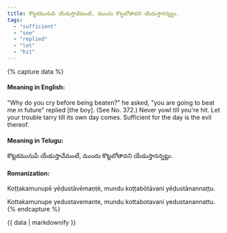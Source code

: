 ```yaml
---
title: కొట్టకమునుపే యేడుస్తావేమంటే, ముందు కొట్టబోతావని యేడుస్తానన్నట్టు.
tags:
  - "sufficient"
  - "see"
  - "replied"
  - "let"
  - "hit"
---
```


{% capture data %}
#### Meaning in English:
"Why do you cry before being beaten?" he asked, "you are going to beat me in future" replied [the boy].
(See No. 372.)
Never yowl till you're hit.
Let your trouble tarry till its own day comes.
Sufficient for the day is the evil thereof.

#### Meaning in Telugu:
కొట్టకమునుపే యేడుస్తావేమంటే, ముందు కొట్టబోతావని యేడుస్తానన్నట్టు.

#### Romanization:
Koṭṭakamunupē yēḍustāvēmaṇṭē, mundu koṭṭabōtāvani yēḍustānannaṭṭu.

Kottakamunupe yedustavemante, mundu kottabotavani yedustanannattu.
{% endcapture %}

{{ data | markdownify }}


